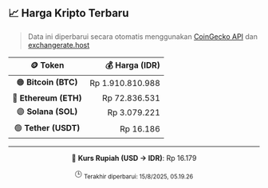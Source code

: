 

<!-- HARGA_KRIPTO -->
## 📈 Harga Kripto Terbaru

> Data ini diperbarui secara otomatis menggunakan [CoinGecko API](https://www.coingecko.com/) dan [exchangerate.host](https://exchangerate.host/)

<div align="center">

| 🪙 Token | 💰 Harga (IDR) |
|:------:|---------------:|
| 🟠 **Bitcoin (BTC)**   | Rp 1.910.810.988 |
| 🔵 **Ethereum (ETH)**  | Rp 72.836.531 |
| 🟣 **Solana (SOL)**    | Rp 3.079.221 |
| 🟢 **Tether (USDT)**   | Rp 16.186 |

---

💱 **Kurs Rupiah (USD → IDR)**: Rp 16.179

🕒 <sub>Terakhir diperbarui: 15/8/2025, 05.19.26</sub>

</div>
<!-- /HARGA_KRIPTO -->